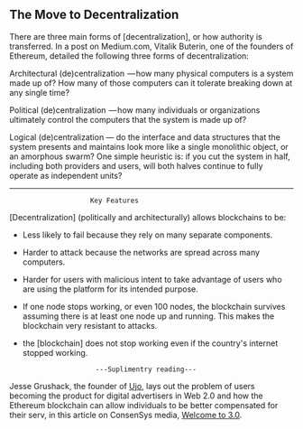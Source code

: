 ## The Move to Decentralization

There are three main forms of [decentralization], or how authority is transferred. In a post on Medium.com, Vitalik Buterin, one of the founders of Ethereum, detailed the following three forms of decentralization:

Architectural (de)centralization  — how many physical computers is a system made up of? How many of those computers can it tolerate breaking down at any single time?

Political (de)centralization  — how many individuals or organizations ultimately control the computers that the system is made up of?

Logical (de)centralization — do the interface and data structures that the system presents and maintains look more like a single monolithic object, or an amorphous swarm? One simple heuristic is: if you cut the system in half, including both providers and users, will both halves continue to fully operate as independent units?

-------------------------------------------------
						Key Features 
[Decentralization] (politically and architecturally) allows blockchains to be:

-   Less likely to fail because they rely on many separate components.
    
-   Harder to attack because the networks are spread across many computers.
    
-   Harder for users with malicious intent to take advantage of users who are using the platform for its intended purpose.
- If one node stops working, or even 100 nodes, the blockchain survives assuming there is at least one node up and running. This makes the blockchain very resistant to attacks.
- the [blockchain] does not stop working even if the country's internet stopped working.

						---Suplimentry reading---

Jesse Grushack, the founder of [Ujo](https://ujomusic.com/), lays out the problem of users becoming the product for digital advertisers in Web 2.0 and how the Ethereum blockchain can allow individuals to be better compensated for their serv, in this article on ConsenSys media, [Welcome to 3.0](https://medium.com/@ConsenSys/welcome-to-3-0-f4552fb02302). 

